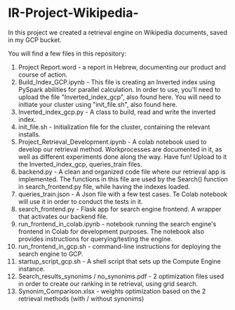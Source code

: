 # IR-Project-Wikipedia-
In this project we created a retrieval engine on Wikipedia documents, saved in my GCP bucket.

You will find a few files in this repository:

1.  Project Report.word - a report in Hebrew, documenting our product and course of action.
2. Build_Index_GCP.ipynb - This file is creating an Inverted index using PySpark abilities for parallel calculation. In order to use, you'll need to upload the file "Inverted_index_gcp", also found here. You will need to initiate your cluster using "init_file.sh", also found here.
3.  Inverted_index_gcp.py - A class to build, read and write the inverted index.
4.  init_file.sh - Initialization file for the cluster, containing the relevant installs.
5.  Project_Retrieval_Development.ipynb - A colab notebook used to develop our retrieval method. Workprocesses are documented in it, as well as different experiments done along the way. Have fun! Upload to it the Inverted_index_gcp, queries_train files.
6.  backend.py - A clean and organized code file where our retrieval app is implemented. The functions in this file are used by the Search() function in search_frontend.py file, while having the indexes loaded.
7.  queries_train.json - A Json file with a few test cases. Te Colab notebook will use it in order to conduct the tests in it.
8.  search_frontend.py - Flask app for search engine frontend. A wrapper that activates our backend file.
9.  run_frontend_in_colab.ipynb - notebook running the search engine's frontend in Colab for development purposes. The notebook also provides instructions for querying/testing the engine.
10.  run_frontend_in_gcp.sh - command-line instructions for deploying the search engine to GCP.
11.  startup_script_gcp.sh - A shell script that sets up the Compute Engine instance.
12.  Search_results_synonims / no_synonims.pdf - 2 optimization files used in order to create our ranking in te retrieval, using grid search.
13.  Synonim_Comparison.xlsx - weights optimization based on the 2 retrieval methods (with / without synonims)
